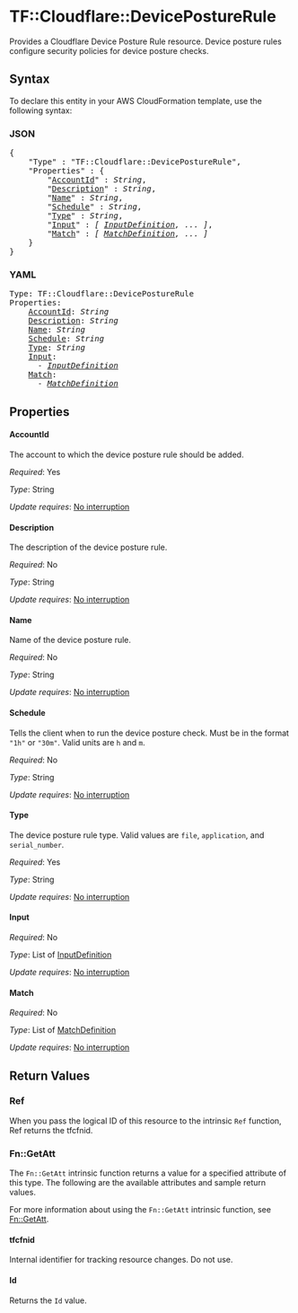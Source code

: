 # TF::Cloudflare::DevicePostureRule

Provides a Cloudflare Device Posture Rule resource. Device posture rules configure security policies for device posture checks.

## Syntax

To declare this entity in your AWS CloudFormation template, use the following syntax:

### JSON

<pre>
{
    "Type" : "TF::Cloudflare::DevicePostureRule",
    "Properties" : {
        "<a href="#accountid" title="AccountId">AccountId</a>" : <i>String</i>,
        "<a href="#description" title="Description">Description</a>" : <i>String</i>,
        "<a href="#name" title="Name">Name</a>" : <i>String</i>,
        "<a href="#schedule" title="Schedule">Schedule</a>" : <i>String</i>,
        "<a href="#type" title="Type">Type</a>" : <i>String</i>,
        "<a href="#input" title="Input">Input</a>" : <i>[ <a href="inputdefinition.md">InputDefinition</a>, ... ]</i>,
        "<a href="#match" title="Match">Match</a>" : <i>[ <a href="matchdefinition.md">MatchDefinition</a>, ... ]</i>
    }
}
</pre>

### YAML

<pre>
Type: TF::Cloudflare::DevicePostureRule
Properties:
    <a href="#accountid" title="AccountId">AccountId</a>: <i>String</i>
    <a href="#description" title="Description">Description</a>: <i>String</i>
    <a href="#name" title="Name">Name</a>: <i>String</i>
    <a href="#schedule" title="Schedule">Schedule</a>: <i>String</i>
    <a href="#type" title="Type">Type</a>: <i>String</i>
    <a href="#input" title="Input">Input</a>: <i>
      - <a href="inputdefinition.md">InputDefinition</a></i>
    <a href="#match" title="Match">Match</a>: <i>
      - <a href="matchdefinition.md">MatchDefinition</a></i>
</pre>

## Properties

#### AccountId

The account to which the device posture rule should be added.

_Required_: Yes

_Type_: String

_Update requires_: [No interruption](https://docs.aws.amazon.com/AWSCloudFormation/latest/UserGuide/using-cfn-updating-stacks-update-behaviors.html#update-no-interrupt)

#### Description

The description of the device posture rule.

_Required_: No

_Type_: String

_Update requires_: [No interruption](https://docs.aws.amazon.com/AWSCloudFormation/latest/UserGuide/using-cfn-updating-stacks-update-behaviors.html#update-no-interrupt)

#### Name

Name of the device posture rule.

_Required_: No

_Type_: String

_Update requires_: [No interruption](https://docs.aws.amazon.com/AWSCloudFormation/latest/UserGuide/using-cfn-updating-stacks-update-behaviors.html#update-no-interrupt)

#### Schedule

Tells the client when to run the device posture check.
Must be in the format `"1h"` or `"30m"`. Valid units are `h` and `m`.

_Required_: No

_Type_: String

_Update requires_: [No interruption](https://docs.aws.amazon.com/AWSCloudFormation/latest/UserGuide/using-cfn-updating-stacks-update-behaviors.html#update-no-interrupt)

#### Type

The device posture rule type. Valid values are `file`, `application`, and `serial_number`.

_Required_: Yes

_Type_: String

_Update requires_: [No interruption](https://docs.aws.amazon.com/AWSCloudFormation/latest/UserGuide/using-cfn-updating-stacks-update-behaviors.html#update-no-interrupt)

#### Input

_Required_: No

_Type_: List of <a href="inputdefinition.md">InputDefinition</a>

_Update requires_: [No interruption](https://docs.aws.amazon.com/AWSCloudFormation/latest/UserGuide/using-cfn-updating-stacks-update-behaviors.html#update-no-interrupt)

#### Match

_Required_: No

_Type_: List of <a href="matchdefinition.md">MatchDefinition</a>

_Update requires_: [No interruption](https://docs.aws.amazon.com/AWSCloudFormation/latest/UserGuide/using-cfn-updating-stacks-update-behaviors.html#update-no-interrupt)

## Return Values

### Ref

When you pass the logical ID of this resource to the intrinsic `Ref` function, Ref returns the tfcfnid.

### Fn::GetAtt

The `Fn::GetAtt` intrinsic function returns a value for a specified attribute of this type. The following are the available attributes and sample return values.

For more information about using the `Fn::GetAtt` intrinsic function, see [Fn::GetAtt](https://docs.aws.amazon.com/AWSCloudFormation/latest/UserGuide/intrinsic-function-reference-getatt.html).

#### tfcfnid

Internal identifier for tracking resource changes. Do not use.

#### Id

Returns the <code>Id</code> value.

